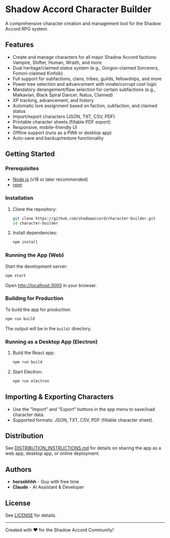 # Shadow Accord Character Builder

A comprehensive character creation and management tool for the Shadow Accord RPG system.

## Features

- Create and manage characters for all major Shadow Accord factions: Vampire, Shifter, Human, Wraith, and more
- Dual heritage/claimed status system (e.g., Gorgon-claimed Sorcerers, Fomori-claimed Kinfolk)
- Full support for subfactions, clans, tribes, guilds, fellowships, and more
- Power tree selection and advancement with innate/corrupt cost logic
- Mandatory derangement/flaw selection for certain subfactions (e.g., Malkavian, Black Spiral Dancer, Natus, Claimed)
- XP tracking, advancement, and history
- Automatic lore assignment based on faction, subfaction, and claimed status
- Import/export characters (JSON, TXT, CSV, PDF)
- Printable character sheets (fillable PDF export)
- Responsive, mobile-friendly UI
- Offline support (runs as a PWA or desktop app)
- Auto-save and backup/restore functionality

## Getting Started

### Prerequisites

- [Node.js](https://nodejs.org/) (v18 or later recommended)
- [npm](https://www.npmjs.com/)

### Installation

1. Clone the repository:
   ```sh
   git clone https://github.com/shadowaccord/character-builder.git
   cd character-builder
   ```

2. Install dependencies:
   ```sh
   npm install
   ```

### Running the App (Web)

Start the development server:
```sh
npm start
```
Open [http://localhost:3000](http://localhost:3000) in your browser.

### Building for Production

To build the app for production:
```sh
npm run build
```
The output will be in the `build/` directory.

### Running as a Desktop App (Electron)

1. Build the React app:
   ```sh
   npm run build
   ```
2. Start Electron:
   ```sh
   npm run electron
   ```

## Importing & Exporting Characters

- Use the "Import" and "Export" buttons in the app menu to save/load character data.
- Supported formats: JSON, TXT, CSV, PDF (fillable character sheet).

## Distribution

See [DISTRIBUTION_INSTRUCTIONS.md](DISTRIBUTION_INSTRUCTIONS.md) for details on sharing the app as a web app, desktop app, or online deployment.

## Authors

- **horsehhhh** - Guy with free time
- **Claude** - AI Assistant & Developer

## License

See [LICENSE](LICENSE) for details.

---

Created with ❤️ for the Shadow Accord Community!
